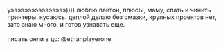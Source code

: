 уээээээээээээээээ))))
люблю пайтон, плюсЫ, маму, спать и чинить принтеры. кусаюсь. деплой делаю без смазки, крупных проектов нет, зато знаю много, и готов узнавать еще. <br><br>
писать онли в дс: @ethanplayerone

<!---
EthanPlayerOne/EthanPlayerOne is a ✨ special ✨ repository because its `README.md` (this file) appears on your GitHub profile.
You can click the Preview link to take a look at your changes.
--->

